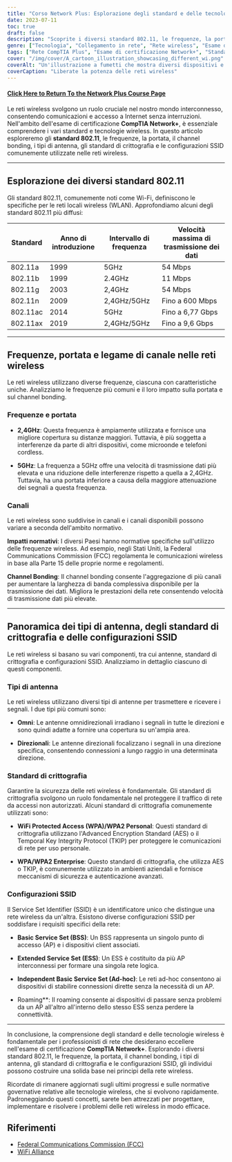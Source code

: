 ```yaml
---
title: "Corso Network Plus: Esplorazione degli standard e delle tecnologie wireless"
date: 2023-07-11
toc: true
draft: false
description: "Scoprite i diversi standard 802.11, le frequenze, la portata e la crittografia delle reti wireless per prepararvi all'esame di certificazione Network+ di CompTIA."
genre: ["Tecnologia", "Collegamento in rete", "Rete wireless", "Esame di certificazione", "CompTIA Network+", "Formazione IT", "Certificazione IT", "Standard wireless", "Tecnologie wireless", "Tecnologia dell'informazione"]
tags: ["Rete CompTIA Plus", "Esame di certificazione Network+", "Standard wireless", "Tecnologie wireless", "802.11a", "802.11b", "802.11g", "802.11n", "802.11ac", "802.11ax", "Wi-Fi 4", "Wi-Fi 5", "Wi-Fi 6", "Frequenze", "Gamma", "Legame dei canali", "Tipi di antenna", "Standard di crittografia", "Configurazioni SSID", "Rete wireless", "Esame di rete wireless", "Formazione sulle reti wireless", "Certificazione di rete wireless", "Tecnologia di rete wireless", "Sicurezza delle reti wireless", "Prestazioni della rete wireless", "Protocolli di rete wireless", "Configurazione della rete wireless", "Risoluzione dei problemi della rete wireless", "Migliori pratiche per le reti wireless"]
cover: "/img/cover/A_cartoon_illustration_showcasing_different_wi.png"
coverAlt: "Un'illustrazione a fumetti che mostra diversi dispositivi e segnali di rete wireless."
coverCaption: "Liberate la potenza delle reti wireless"
---
```


#### [Click Here to Return To the Network Plus Course Page](/network-plus-start)

Le reti wireless svolgono un ruolo cruciale nel nostro mondo interconnesso, consentendo comunicazioni e accesso a Internet senza interruzioni. Nell'ambito dell'esame di certificazione **CompTIA Network+**, è essenziale comprendere i vari standard e tecnologie wireless. In questo articolo esploreremo gli **standard 802.11**, le frequenze, la portata, il channel bonding, i tipi di antenna, gli standard di crittografia e le configurazioni SSID comunemente utilizzate nelle reti wireless.

______

## Esplorazione dei diversi standard 802.11

Gli standard 802.11, comunemente noti come Wi-Fi, definiscono le specifiche per le reti locali wireless (WLAN).
Approfondiamo alcuni degli standard 802.11 più diffusi:

| Standard | Anno di introduzione | Intervallo di frequenza | Velocità massima di trasmissione dei dati
|-----------|-------------------|-----------------|-------------------|
| 802.11a | 1999 | 5GHz | 54 Mbps |
| 802.11b | 1999 | 2.4GHz | 11 Mbps |
| 802.11g | 2003 | 2,4GHz | 54 Mbps |
| 802.11n | 2009 | 2,4GHz/5GHz | Fino a 600 Mbps |
| 802.11ac | 2014 | 5GHz | Fino a 6,77 Gbps |
| 802.11ax | 2019 | 2,4GHz/5GHz | Fino a 9,6 Gbps |

______

## Frequenze, portata e legame di canale nelle reti wireless

Le reti wireless utilizzano diverse frequenze, ciascuna con caratteristiche uniche. Analizziamo le frequenze più comuni e il loro impatto sulla portata e sul channel bonding.

### Frequenze e portata

- **2,4GHz**: Questa frequenza è ampiamente utilizzata e fornisce una migliore copertura su distanze maggiori. Tuttavia, è più soggetta a interferenze da parte di altri dispositivi, come microonde e telefoni cordless.

- **5GHz**: La frequenza a 5GHz offre una velocità di trasmissione dati più elevata e una riduzione delle interferenze rispetto a quella a 2,4GHz. Tuttavia, ha una portata inferiore a causa della maggiore attenuazione dei segnali a questa frequenza.

### Canali

Le reti wireless sono suddivise in canali e i canali disponibili possono variare a seconda dell'ambito normativo.

**Impatti normativi**: I diversi Paesi hanno normative specifiche sull'utilizzo delle frequenze wireless. Ad esempio, negli Stati Uniti, la Federal Communications Commission (FCC) regolamenta le comunicazioni wireless in base alla Parte 15 delle proprie norme e regolamenti.

**Channel Bonding**: Il channel bonding consente l'aggregazione di più canali per aumentare la larghezza di banda complessiva disponibile per la trasmissione dei dati. Migliora le prestazioni della rete consentendo velocità di trasmissione dati più elevate.

______

## Panoramica dei tipi di antenna, degli standard di crittografia e delle configurazioni SSID

Le reti wireless si basano su vari componenti, tra cui antenne, standard di crittografia e configurazioni SSID. Analizziamo in dettaglio ciascuno di questi componenti.

### Tipi di antenna

Le reti wireless utilizzano diversi tipi di antenne per trasmettere e ricevere i segnali. I due tipi più comuni sono:

- **Omni**: Le antenne omnidirezionali irradiano i segnali in tutte le direzioni e sono quindi adatte a fornire una copertura su un'ampia area.

- **Direzionali**: Le antenne direzionali focalizzano i segnali in una direzione specifica, consentendo connessioni a lungo raggio in una determinata direzione.

### Standard di crittografia

Garantire la sicurezza delle reti wireless è fondamentale. Gli standard di crittografia svolgono un ruolo fondamentale nel proteggere il traffico di rete da accessi non autorizzati. Alcuni standard di crittografia comunemente utilizzati sono:

- **WiFi Protected Access (WPA)/WPA2 Personal**: Questi standard di crittografia utilizzano l'Advanced Encryption Standard (AES) o il Temporal Key Integrity Protocol (TKIP) per proteggere le comunicazioni di rete per uso personale.

- **WPA/WPA2 Enterprise**: Questo standard di crittografia, che utilizza AES o TKIP, è comunemente utilizzato in ambienti aziendali e fornisce meccanismi di sicurezza e autenticazione avanzati.

### Configurazioni SSID

Il Service Set Identifier (SSID) è un identificatore unico che distingue una rete wireless da un'altra. Esistono diverse configurazioni SSID per soddisfare i requisiti specifici della rete:

- **Basic Service Set (BSS)**: Un BSS rappresenta un singolo punto di accesso (AP) e i dispositivi client associati.

- **Extended Service Set (ESS)**: Un ESS è costituito da più AP interconnessi per formare una singola rete logica.

- **Independent Basic Service Set (Ad-hoc)**: Le reti ad-hoc consentono ai dispositivi di stabilire connessioni dirette senza la necessità di un AP.

- Roaming**: Il roaming consente ai dispositivi di passare senza problemi da un AP all'altro all'interno dello stesso ESS senza perdere la connettività.

______

In conclusione, la comprensione degli standard e delle tecnologie wireless è fondamentale per i professionisti di rete che desiderano eccellere nell'esame di certificazione **CompTIA Network+**. Esplorando i diversi standard 802.11, le frequenze, la portata, il channel bonding, i tipi di antenna, gli standard di crittografia e le configurazioni SSID, gli individui possono costruire una solida base nei principi della rete wireless.

Ricordate di rimanere aggiornati sugli ultimi progressi e sulle normative governative relative alle tecnologie wireless, che si evolvono rapidamente. Padroneggiando questi concetti, sarete ben attrezzati per progettare, implementare e risolvere i problemi delle reti wireless in modo efficace.

## Riferimenti

- [Federal Communications Commission (FCC)](https://www.fcc.gov/)
- [WiFi Alliance](https://www.wi-fi.org/)
